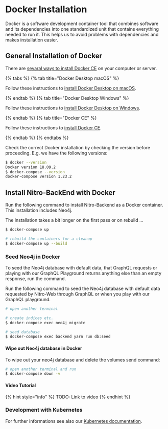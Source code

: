 # Docker Installation

Docker is a software development container tool that combines software and its dependencies into one standardized unit that contains everything needed to run it. This helps us to avoid problems with dependencies and makes installation easier.

## General Installation of Docker

There are [sevaral ways to install Docker CE](https://docs.docker.com/install/) on your computer or server.

{% tabs %}
{% tab title="Docker Desktop macOS" %}

Follow these instructions to [install Docker Desktop on macOS](https://docs.docker.com/docker-for-mac/install/).

{% endtab %}
{% tab title="Docker Desktop Windows" %}

Follow these instructions to [install Docker Desktop on Windows](https://docs.docker.com/docker-for-windows/install/).

{% endtab %}
{% tab title="Docker CE" %}

Follow these instructions to [install Docker CE](https://docs.docker.com/install/).

{% endtab %}
{% endtabs %}

Check the correct Docker installation by checking the version before proceeding. E.g. we have the following versions:

```bash
$ docker --version
Docker version 18.09.2
$ docker-compose --version
docker-compose version 1.23.2
```

## Install Nitro-BackEnd with Docker

Run the following command to install Nitro-Backend as a Docker container. This installation includes Neo4j.

The installation takes a bit longer on the first pass or on rebuild ...

```bash
$ docker-compose up

# rebuild the containers for a cleanup
$ docker-compose up --build
```

### Seed Neo4j in Docker

To seed the Neo4j database with default data, that GraphQL requests or playing with our GraphQL Playground returns anything else than an empty response, run the command.

Run the following command to seed the Neo4j database with default data requested by Nitro-Web through GraphQL or when you play with our GraphQL playground.

```bash
# open another terminal

# create indices etc.
$ docker-compose exec neo4j migrate

# seed database
$ docker-compose exec backend yarn run db:seed
```

#### Wipe out Neo4j database in Docker

To wipe out your neo4j database and delete the volumes send command:

```bash
# open another terminal and run
$ docker-compose down -v
```

#### Video Tutorial

{% hint style="info" %}
TODO: Link to video
{% endhint %}

### Development with Kubernetes

For further informations see also our [Kubernetes documentation](kubernetes.md).

